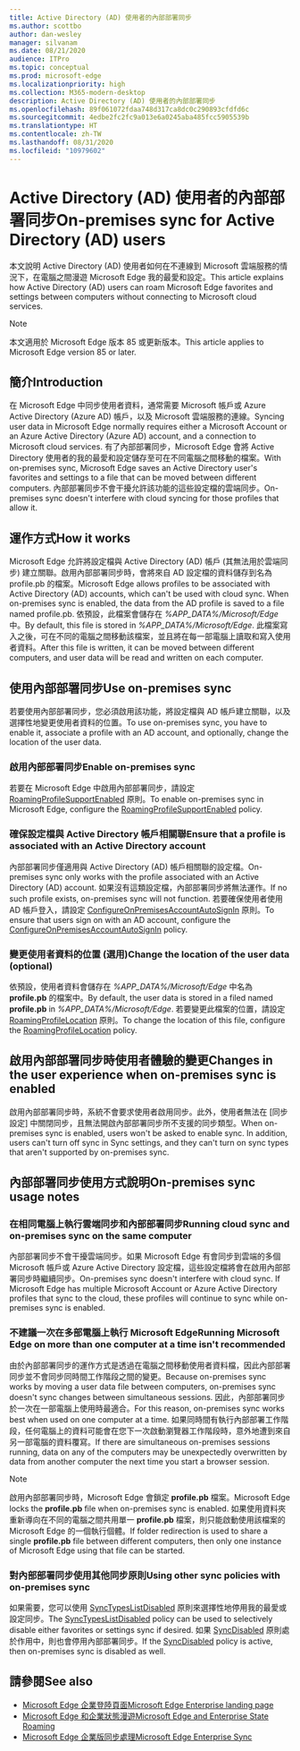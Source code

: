 ```yaml
---
title: Active Directory (AD) 使用者的內部部署同步
ms.author: scottbo
author: dan-wesley
manager: silvanam
ms.date: 08/21/2020
audience: ITPro
ms.topic: conceptual
ms.prod: microsoft-edge
ms.localizationpriority: high
ms.collection: M365-modern-desktop
description: Active Directory (AD) 使用者的內部部署同步
ms.openlocfilehash: 89f061072fdaa748d317ca8dc0c290893cfdfd6c
ms.sourcegitcommit: 4edbe2fc2fc9a013e6a0245aba485fcc5905539b
ms.translationtype: HT
ms.contentlocale: zh-TW
ms.lasthandoff: 08/31/2020
ms.locfileid: "10979602"
---
```

# <span data-ttu-id="f0642-103">Active Directory (AD) 使用者的內部部署同步</span><span class="sxs-lookup"><span data-stu-id="f0642-103">On-premises sync for Active Directory (AD) users</span></span>

<span data-ttu-id="f0642-104">本文說明 Active Directory (AD) 使用者如何在不連線到 Microsoft 雲端服務的情況下，在電腦之間漫遊 Microsoft Edge 我的最愛和設定。</span><span class="sxs-lookup"><span data-stu-id="f0642-104">This article explains how Active Directory (AD) users can roam Microsoft Edge favorites and settings between computers without connecting to Microsoft cloud services.</span></span>

> [!NOTE]
> <span data-ttu-id="f0642-105">本文適用於 Microsoft Edge 版本 85 或更新版本。</span><span class="sxs-lookup"><span data-stu-id="f0642-105">This article applies to Microsoft Edge version 85 or later.</span></span>

## <span data-ttu-id="f0642-106">簡介</span><span class="sxs-lookup"><span data-stu-id="f0642-106">Introduction</span></span>

<span data-ttu-id="f0642-107">在 Microsoft Edge 中同步使用者資料，通常需要 Microsoft 帳戶或 Azure Active Directory (Azure AD) 帳戶，以及 Microsoft 雲端服務的連線。</span><span class="sxs-lookup"><span data-stu-id="f0642-107">Syncing user data in Microsoft Edge normally requires either a Microsoft Account or an Azure Active Directory (Azure AD) account, and a connection to Microsoft cloud services.</span></span> <span data-ttu-id="f0642-108">有了內部部署同步，Microsoft Edge 會將 Active Directory 使用者的我的最愛和設定儲存至可在不同電腦之間移動的檔案。</span><span class="sxs-lookup"><span data-stu-id="f0642-108">With on-premises sync, Microsoft Edge saves an Active Directory user's favorites and settings to a file that can be moved between different computers.</span></span> <span data-ttu-id="f0642-109">內部部署同步不會干擾允許該功能的這些設定檔的雲端同步。</span><span class="sxs-lookup"><span data-stu-id="f0642-109">On-premises sync doesn't interfere with cloud syncing for those profiles that allow it.</span></span>

## <span data-ttu-id="f0642-110">運作方式</span><span class="sxs-lookup"><span data-stu-id="f0642-110">How it works</span></span>

<span data-ttu-id="f0642-111">Microsoft Edge 允許將設定檔與 Active Directory (AD) 帳戶 (其無法用於雲端同步) 建立關聯。啟用內部部署同步時，會將來自 AD 設定檔的資料儲存到名為 profile.pb 的檔案。</span><span class="sxs-lookup"><span data-stu-id="f0642-111">Microsoft Edge allows profiles to be associated with Active Directory (AD) accounts, which can't be used with cloud sync. When on-premises sync is enabled, the data from the AD profile is saved to a file named profile.pb.</span></span> <span data-ttu-id="f0642-112">依預設，此檔案會儲存在 *%APP_DATA%/Microsoft/Edge* 中。</span><span class="sxs-lookup"><span data-stu-id="f0642-112">By default, this file is stored in *%APP_DATA%/Microsoft/Edge*.</span></span> <span data-ttu-id="f0642-113">此檔案寫入之後，可在不同的電腦之間移動該檔案，並且將在每一部電腦上讀取和寫入使用者資料。</span><span class="sxs-lookup"><span data-stu-id="f0642-113">After this file is written, it can be moved between different computers, and user data will be read and written on each computer.</span></span>

## <span data-ttu-id="f0642-114">使用內部部署同步</span><span class="sxs-lookup"><span data-stu-id="f0642-114">Use on-premises sync</span></span>

<span data-ttu-id="f0642-115">若要使用內部部署同步，您必須啟用該功能，將設定檔與 AD 帳戶建立關聯，以及選擇性地變更使用者資料的位置。</span><span class="sxs-lookup"><span data-stu-id="f0642-115">To use on-premises sync, you have to enable it, associate a profile with an AD account, and optionally, change the location of the user data.</span></span>

### <span data-ttu-id="f0642-116">啟用內部部署同步</span><span class="sxs-lookup"><span data-stu-id="f0642-116">Enable on-premises sync</span></span>

<span data-ttu-id="f0642-117">若要在 Microsoft Edge 中啟用內部部署同步，請設定 [RoamingProfileSupportEnabled](https://docs.microsoft.com/DeployEdge/microsoft-edge-policies#roamingprofilesupportenabled) 原則。</span><span class="sxs-lookup"><span data-stu-id="f0642-117">To enable on-premises sync in Microsoft Edge, configure the [RoamingProfileSupportEnabled](https://docs.microsoft.com/DeployEdge/microsoft-edge-policies#roamingprofilesupportenabled) policy.</span></span>

### <span data-ttu-id="f0642-118">確保設定檔與 Active Directory 帳戶相關聯</span><span class="sxs-lookup"><span data-stu-id="f0642-118">Ensure that a profile is associated with an Active Directory account</span></span>

<span data-ttu-id="f0642-119">內部部署同步僅適用與 Active Directory (AD) 帳戶相關聯的設定檔。</span><span class="sxs-lookup"><span data-stu-id="f0642-119">On-premises sync only works with the profile associated with an Active Directory (AD) account.</span></span> <span data-ttu-id="f0642-120">如果沒有這類設定檔，內部部署同步將無法運作。</span><span class="sxs-lookup"><span data-stu-id="f0642-120">If no such profile exists, on-premises sync will not function.</span></span> <span data-ttu-id="f0642-121">若要確保使用者使用 AD 帳戶登入，請設定 [ConfigureOnPremisesAccountAutoSignIn](https://docs.microsoft.com/DeployEdge/microsoft-edge-policies#configureonpremisesaccountautosignin) 原則。</span><span class="sxs-lookup"><span data-stu-id="f0642-121">To ensure that users sign on with an AD account, configure the [ConfigureOnPremisesAccountAutoSignIn](https://docs.microsoft.com/DeployEdge/microsoft-edge-policies#configureonpremisesaccountautosignin) policy.</span></span>

### <span data-ttu-id="f0642-122">變更使用者資料的位置 (選用)</span><span class="sxs-lookup"><span data-stu-id="f0642-122">Change the location of the user data (optional)</span></span>

<span data-ttu-id="f0642-123">依預設，使用者資料會儲存在 *%APP_DATA%/Microsoft/Edge* 中名為 **profile.pb** 的檔案中。</span><span class="sxs-lookup"><span data-stu-id="f0642-123">By default, the user data is stored in a filed named **profile.pb** in *%APP_DATA%/Microsoft/Edge*.</span></span> <span data-ttu-id="f0642-124">若要變更此檔案的位置，請設定 [RoamingProfileLocation](https://docs.microsoft.com/DeployEdge/microsoft-edge-policies#roamingprofilelocation) 原則。</span><span class="sxs-lookup"><span data-stu-id="f0642-124">To change the location of this file, configure the [RoamingProfileLocation](https://docs.microsoft.com/DeployEdge/microsoft-edge-policies#roamingprofilelocation) policy.</span></span>

## <span data-ttu-id="f0642-125">啟用內部部署同步時使用者體驗的變更</span><span class="sxs-lookup"><span data-stu-id="f0642-125">Changes in the user experience when on-premises sync is enabled</span></span>

<span data-ttu-id="f0642-126">啟用內部部署同步時，系統不會要求使用者啟用同步。此外，使用者無法在 [同步設定] 中關閉同步，且無法開啟內部部署同步所不支援的同步類型。</span><span class="sxs-lookup"><span data-stu-id="f0642-126">When on-premises sync is enabled, users won't be asked to enable sync. In addition, users can't turn off sync in Sync settings, and they can't turn on sync types that aren't supported by on-premises sync.</span></span>

## <span data-ttu-id="f0642-127">內部部署同步使用方式說明</span><span class="sxs-lookup"><span data-stu-id="f0642-127">On-premises sync usage notes</span></span>

### <span data-ttu-id="f0642-128">在相同電腦上執行雲端同步和內部部署同步</span><span class="sxs-lookup"><span data-stu-id="f0642-128">Running cloud sync and on-premises sync on the same computer</span></span>

<span data-ttu-id="f0642-129">內部部署同步不會干擾雲端同步。如果 Microsoft Edge 有會同步到雲端的多個 Microsoft 帳戶或 Azure Active Directory 設定檔，這些設定檔將會在啟用內部部署同步時繼續同步。</span><span class="sxs-lookup"><span data-stu-id="f0642-129">On-premises sync doesn't interfere with cloud sync. If Microsoft Edge has multiple Microsoft Account or Azure Active Directory profiles that sync to the cloud, these profiles will continue to sync while on-premises sync is enabled.</span></span>

### <span data-ttu-id="f0642-130">不建議一次在多部電腦上執行 Microsoft Edge</span><span class="sxs-lookup"><span data-stu-id="f0642-130">Running Microsoft Edge on more than one computer at a time isn't recommended</span></span>

<span data-ttu-id="f0642-131">由於內部部署同步的運作方式是透過在電腦之間移動使用者資料檔，因此內部部署同步並不會同步同時間工作階段之間的變更。</span><span class="sxs-lookup"><span data-stu-id="f0642-131">Because on-premises sync works by moving a user data file between computers, on-premises sync doesn't sync changes between simultaneous sessions.</span></span> <span data-ttu-id="f0642-132">因此，內部部署同步於一次在一部電腦上使用時最適合。</span><span class="sxs-lookup"><span data-stu-id="f0642-132">For this reason, on-premises sync works best when used on one computer at a time.</span></span> <span data-ttu-id="f0642-133">如果同時間有執行內部部署工作階段，任何電腦上的資料可能會在您下一次啟動瀏覽器工作階段時，意外地遭到來自另一部電腦的資料覆寫。</span><span class="sxs-lookup"><span data-stu-id="f0642-133">If there are simultaneous on-premises sessions running, data on any of the computers may be unexpectedly overwritten by data from another computer the next time you start a browser session.</span></span>

> [!NOTE]
> <span data-ttu-id="f0642-134">啟用內部部署同步時，Microsoft Edge 會鎖定 **profile.pb** 檔案。</span><span class="sxs-lookup"><span data-stu-id="f0642-134">Microsoft Edge locks the **profile.pb** file when on-premises sync is enabled.</span></span> <span data-ttu-id="f0642-135">如果使用資料夾重新導向在不同的電腦之間共用單一 **profile.pb** 檔案，則只能啟動使用該檔案的 Microsoft Edge 的一個執行個體。</span><span class="sxs-lookup"><span data-stu-id="f0642-135">If folder redirection is used to share a single **profile.pb** file between different computers, then only one instance of Microsoft Edge using that file can be started.</span></span>

### <span data-ttu-id="f0642-136">對內部部署同步使用其他同步原則</span><span class="sxs-lookup"><span data-stu-id="f0642-136">Using other sync policies with on-premises sync</span></span>

<span data-ttu-id="f0642-137">如果需要，您可以使用 [SyncTypesListDisabled](https://docs.microsoft.com/DeployEdge/microsoft-edge-policies#synctypeslistdisabled) 原則來選擇性地停用我的最愛或設定同步。</span><span class="sxs-lookup"><span data-stu-id="f0642-137">The [SyncTypesListDisabled](https://docs.microsoft.com/DeployEdge/microsoft-edge-policies#synctypeslistdisabled) policy can be used to selectively disable either favorites or settings sync if desired.</span></span> <span data-ttu-id="f0642-138">如果 [SyncDisabled](https://docs.microsoft.com/DeployEdge/microsoft-edge-policies#syncdisabled) 原則處於作用中，則也會停用內部部署同步。</span><span class="sxs-lookup"><span data-stu-id="f0642-138">If the [SyncDisabled](https://docs.microsoft.com/DeployEdge/microsoft-edge-policies#syncdisabled) policy is active, then on-premises sync is disabled as well.</span></span>  

## <span data-ttu-id="f0642-139">請參閱</span><span class="sxs-lookup"><span data-stu-id="f0642-139">See also</span></span>

- [<span data-ttu-id="f0642-140">Microsoft Edge 企業登陸頁面</span><span class="sxs-lookup"><span data-stu-id="f0642-140">Microsoft Edge Enterprise landing page</span></span>](https://aka.ms/EdgeEnterprise)
- [<span data-ttu-id="f0642-141">Microsoft Edge 和企業狀態漫遊</span><span class="sxs-lookup"><span data-stu-id="f0642-141">Microsoft Edge and Enterprise State Roaming</span></span>](microsoft-edge-enterprise-state-roaming.md)
- [<span data-ttu-id="f0642-142">Microsoft Edge 企業版同步處理</span><span class="sxs-lookup"><span data-stu-id="f0642-142">Microsoft Edge Enterprise Sync</span></span>](microsoft-edge-enterprise-sync.md)
